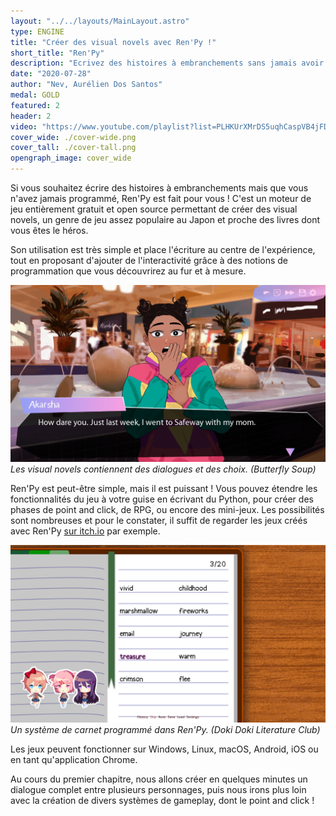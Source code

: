 ```yaml
---
layout: "../../layouts/MainLayout.astro"
type: ENGINE
title: "Créer des visual novels avec Ren'Py !"
short_title: "Ren'Py"
description: "Ecrivez des histoires à embranchements sans jamais avoir programmé auparavant avec Ren'Py, un logiciel gratuit. Approfondissez vos connaissances en créant des systèmes de gameplay et un point and click."
date: "2020-07-28"
author: "Nev, Aurélien Dos Santos"
medal: GOLD
featured: 2
header: 2
video: "https://www.youtube.com/playlist?list=PLHKUrXMrDS5uqhCaspVB4jFDkkHrkFUBV"
cover_wide: ./cover-wide.png
cover_tall: ./cover-tall.png
opengraph_image: cover_wide
---
```


Si vous souhaitez écrire des histoires à embranchements mais que vous n'avez jamais programmé, Ren'Py est fait pour vous ! C'est un moteur de jeu entièrement gratuit et open source permettant de créer des visual novels, un genre de jeu assez populaire au Japon et proche des livres dont vous êtes le héros.

Son utilisation est très simple et place l'écriture au centre de l'expérience, tout en proposant d'ajouter de l'interactivité grâce à des notions de programmation que vous découvrirez au fur et à mesure.

![Screenshot de Butterfly Soup](./butterfly-soup.png)
_Les visual novels contiennent des dialogues et des choix. (Butterfly Soup)_

Ren'Py est peut-être simple, mais il est puissant ! Vous pouvez étendre les fonctionnalités du jeu à votre guise en écrivant du Python, pour créer des phases de point and click, de RPG, ou encore des mini-jeux. Les possibilités sont nombreuses et pour le constater, il suffit de regarder les jeux créés avec Ren'Py [sur itch.io](https://itch.io/games/newest/made-with-renpy) par exemple.

![Screenshot de Doki Doki Literature Club](./doki-doki-literature-club.png)
_Un système de carnet programmé dans Ren'Py. (Doki Doki Literature Club)_

Les jeux peuvent fonctionner sur Windows, Linux, macOS, Android, iOS ou en tant qu'application Chrome.

Au cours du premier chapitre, nous allons créer en quelques minutes un dialogue complet entre plusieurs personnages, puis nous irons plus loin avec la création de divers systèmes de gameplay, dont le point and click !

